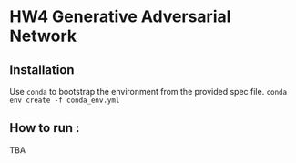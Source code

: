 # HW4 Generative Adversarial Network

## Installation
Use `conda` to bootstrap the environment from the provided spec file.
`conda env create -f conda_env.yml`

## How to run :
TBA
